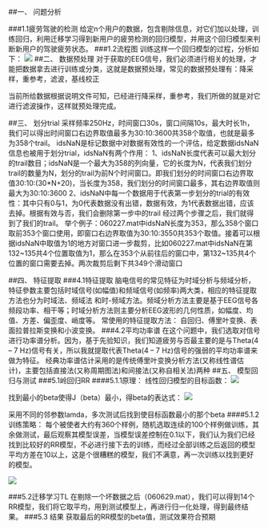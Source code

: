 ##一、	问题分析

###1.1疲劳驾驶的检测
给定n个用户的数据，包含剔除信息，对它们加以处理，训练回归，利用迁移学习得到新用户的疲劳检测的回归模型，并用这个回归模型来判断新用户的驾驶疲劳状态。
###1.2流程图
训练这样一个回归模型的过程，分析如下：
<img src="https://note.youdao.com/yws/api/personal/file/WEBea82b8c089088bde78bfdebbbe914285?method=download&shareKey=01159aad28bee34ec974e2fc8182ceec" >
##二、	数据预处理
对于获取的EEG信号，我们必须进行相关的处理，才能把数据拿去进行训练或分类，这就是数据预处理，常见的数据预处理有：降采样，重参考，滤波，基线校正

当前所给数据根据说明文件可知，已经进行降采样，重参考，我们所做的就是对它进行滤波操作，这样就预处理完成。

##三、	划分trial
采样频率250Hz，时间窗口30s，窗口间隔10s，最大时长1h，我们可以得出时间窗口右边界取值最多为30:10:3600共358个取值，也就是最多为358个trail。
idsNaN是标记数据中对数据有效性的一个评估，给定数据idsNaN信息也被用于划分trial，idsNaN有两个作用：
1、idsNaN长度代表可以最大划分的trail数目；idsNaN是一个最大为358的列向量，它的长度为N，代表我们划分trail的数量为N，划分的trail为前N个时间窗口。即我们划分的时间窗口右边界取值30:10:(30*N+20)，当长度为358，我们划分的时间窗口最多，其右边界取值则最大为30:10:3600
2、idsNaN中每一个数据用于代表第一步划分的trial的有效性：其中只有0与1，为0代表数据没有出错，数据有效，为1代表数据出错，应该去掉。根据有效与否，我们会删除第一步中的trail
经过两个步骤之后，我们就得到了我们的trail。
举个例子：060227.mat中idsNaN长度为353，那么358个窗口取前353个窗口使用，即窗口右边界取值为30:10:3550共353个取值。接着可以根据idsNaN中取值为1的地方对窗口进一步裁剪，比如060227.mat中idsNaN在第132~135共4个位置取值为1，那么在353个从前往后的窗口中，第132~135共4个位置的窗口需要去掉。两次裁剪后剩下共349个滑动窗口

##四、	特征提取
###4.1特征提取
脑电信号的常见特征为时域分析与频域分析，特征參数主要包括时域信号(如幅值)和频域信号(如频率)两大类，相应的特征提取方法也分为时域法、频域法 和时-频域方法。频域分析方法主要是基于EEG信号各频段功率、相干等；时域分析方法则主要分析EEG波形的几何性质，如幅度、均值、方差、偏歪度、峭度等。
常使用的特征提取方法：
自回归、傅里叶变换、表面拉普拉斯变换和小波变换。
###4.2平均功率谱
在这个问题中，我们选取对信号进行功率谱分析。因为，基于先验知识，我们知道疲劳与否最主要的是与Theta(4 – 7 Hz)信号有关，所以我就提取代表Theta(4 – 7 Hz)信号的强弱的平均功率谱来做为特征。
经典功率谱估计采用的是传统傅里叶变换分析方法(又称线性谱估计)，主要包括直接法(又称周期图法)和间接法(又称自相关法)两种
##五、	模型回归与测试
###5.1岭回归RR
####5.1.1原理：
线性回归模型的目标函数：
<img src="https://note.youdao.com/yws/api/personal/file/WEBc4b9ea033128d4dc17f8b1b7f6e7bcb3?method=download&shareKey=80979b2cf865fa729f52fc4cc69e2578"   >
 
找到最小的beta使得J（beta）最小，得beta的表达式：
![](https://note.youdao.com/yws/api/personal/file/WEB55b52310c60730ca3cb23d0f600ca520?method=download&shareKey=2aa15610dbcce55ebeb96404ef176416)
 
采用不同的邻参数lamda，多次测试后找到使目标函数最小的那个beta
####5.1.2训练策略：
每个被使者大约有360个样例，随机选取连续的100个样例做训练，其余做测试，最后观察其模型误差，当模型误差控制在0.1以下，我们认为我们已经找到比较好的RR模型，不必进行接下去的训练，而经过全部训练之后返回的模型平均方差在10以上，这是个很糟糕的模型，我们不满意，再一次训练以找到更好的模型。

<img src="https://note.youdao.com/yws/api/personal/file/WEB537c2e95d74e44aea2ca7cc5fb377320?method=download&shareKey=2dccf0bfe5425a93be8b45613b495bc5" >

###5.2迁移学习TL
在剔除一个坏数据之后（060629.mat），我们可以得到14个RR模型，我们将它取平均，用到测试模型上，再进行归一化处理，得到最终结果。
###5.3 结果
获取最后的RR模型的beta值，测试效果符合预期